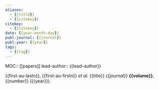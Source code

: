 ```yaml
---
aliases:
  - {{title}}
  - {{citekey}}
citekey:
  - {{citekey}}
date: {{year-month-day}}
publ-journal: {{journal}}
publ-year: {{year}}
tags:
  - {{tag}}
---
```


MOC:: [[papers]]
lead-author:: {{lead-author}}

{{first-au-lastn}}, {{first-au-firstn}} _et al._ {{title}} _{{journal}}_ **{{volume}}**, {{number}} ({{year}}).


